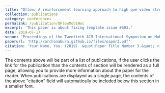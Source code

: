 ```yaml
---
title: "Qflow: A reinforcement learning approach to high qoe video streaming over wireless networks, Rajarshi Bhattacharyya, Archana Bura, Desik Rengarajan, Mason Rumuly, Srinivas Shakkottai, Dileep Kalathil, Ricky KP Mok, Amogh Dhamdhere"
collection: publications
category: conferences
permalink: /publication/QFlowMobiHoc
excerpt: 'This paper is about fixing template issue #693.'
date: 2019-07-17
venue: 'Proceedings of the Twentieth ACM International Symposium on Mobile Ad Hoc Networking and Computing'
paperurl: 'http://archanabura.github.io/files/paper3.pdf'
citation: 'Your Name, You. (2019). &quot;Paper Title Number 3.&quot; <i>GitHub Journal of Bugs</i>. 1(3).'
---
```


The contents above will be part of a list of publications, if the user clicks the link for the publication than the contents of section will be rendered as a full page, allowing you to provide more information about the paper for the reader. When publications are displayed as a single page, the contents of the above "citation" field will automatically be included below this section in a smaller font.

